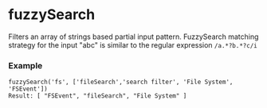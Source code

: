 fuzzySearch
===========

Filters an array of strings based partial input pattern. 
FuzzySearch matching strategy for the input "abc" is similar to the regular expression `/a.*?b.*?c/i`

### Example

	fuzzySearch('fs', ['fileSearch','search filter', 'File System', 'FSEvent'])
	Result: [ "FSEvent", "fileSearch", "File System" ]

